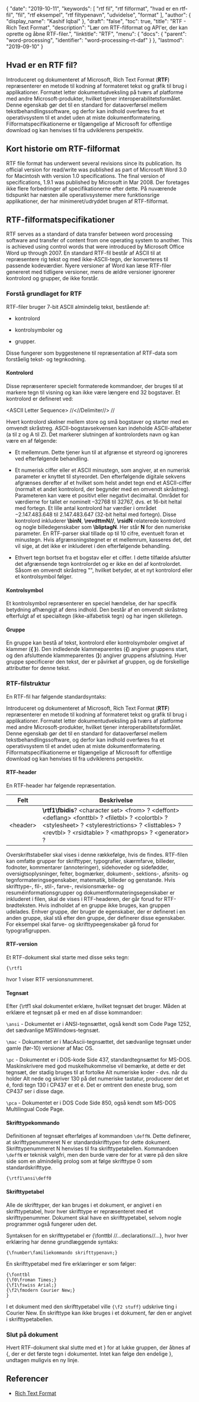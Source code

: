 {
  "date": "2019-10-11",
  "keywords": [
"rtf fil",
"rtf filformat",
"hvad er en rtf-fil",
"fil",
"rtf eksempel",
"rtf filtypenavn",
"udvidelse",
"format"
],
  "author": {
    "display_name": "Kashif Iqbal"
},
  "draft": "false",
  "toc": true,
  "title": "RTF - Rich Text Format",
  "description": "Lær om RTF-filformat og API'er, der kan oprette og åbne RTF-filer.",
  "linktitle": "RTF",
  "menu": {
    "docs": {
      "parent": "word-processing",
      "identifier": "word-processing-rt-daf"
}
},
  "lastmod": "2019-09-10"
}

## Hvad er en RTF fil?

Introduceret og dokumenteret af Microsoft, Rich Text Format (**RTF**) repræsenterer en metode til kodning af formateret tekst og grafik til brug i applikationer. Formatet letter dokumentudveksling på tværs af platforme med andre Microsoft-produkter, hvilket tjener interoperabilitetsformålet. Denne egenskab gør det til en standard for dataoverførsel mellem tekstbehandlingssoftware, og derfor kan indhold overføres fra et operativsystem til et andet uden at miste dokumentformatering. Filformatspecifikationerne er tilgængelige af Microsoft for offentlige download og kan henvises til fra udviklerens perspektiv.

## Kort historie om RTF-filformat ##

RTF file format has underwent several revisions since its publication. Its official version for read/write was published as part of Microsoft Word 3.0 for Macintosh with version 1.0 specifications. The final version of specifications, 1.9.1 was published by Microsoft in Mar 2008. Der foretages ikke flere forbedringer af specifikationerne efter dette. På nuværende tidspunkt har næsten alle operativsystemer mere funktionsrige applikationer, der har minimeret/udryddet brugen af RTF-filformat.

## RTF-filformatspecifikationer ##

RTF serves as a standard of data transfer between word processing software and transfer of content from one operating system to another. This is achieved using control words that were introduced by Microsoft Office Word up through 2007. En standard RTF-fil består af ASCII til at repræsentere rig tekst og med ikke-ASCII-tegn, der konverteres til passende kodeværdier. Nyere versioner af Word kan læse RTF-filer genereret med tidligere versioner, mens de ældre versioner ignorerer kontrolord og grupper, de ikke forstår.

### Forstå grundlaget for RTF ###

RTF-filer bruger 7-bit ASCII almindelig tekst, bestående af:

* kontrolord

* kontrolsymboler og

* grupper.


Disse fungerer som byggestenene til repræsentation af RTF-data som forståelig tekst- og tegnkodning.

#### Kontrolord ####

Disse repræsenterer specielt formaterede kommandoer, der bruges til at markere tegn til visning og kan ikke være længere end 32 bogstaver. Et kontrolord er defineret ved:

\<ASCII Letter Sequence> //<//Delimiter//> //

Hvert kontrolord skelner mellem store og små bogstaver og starter med en omvendt skråstreg. ASCII-bogstavsekvensen kan indeholde ASCII-alfabeter (a til z og A til Z). Det<Delimite> markerer slutningen af kontrolordets navn og kan være en af følgende:

* Et mellemrum. Dette tjener kun til at afgrænse et styreord og ignoreres ved efterfølgende behandling.

* Et numerisk ciffer eller et ASCII minustegn, som angiver, at en numerisk parameter er knyttet til styreordet. Den efterfølgende digitale sekvens afgrænses derefter af et hvilket som helst andet tegn end et ASCII-ciffer (normalt et andet kontrolord, der begynder med en omvendt skråstreg). Parameteren kan være et positivt eller negativt decimaltal. Området for værdierne for tallet er nominelt –32768 til 32767, dvs. et 16-bit heltal med fortegn. Et lille antal kontrolord har værdier i området −2.147.483.648 til 2.147.483.647 (32-bit heltal med fortegn). Disse kontrolord inkluderer **\binN**, **\revdttmN//**, **\rsidN** relaterede kontrolord og nogle billedegenskaber som **\bliptagN**. Her står **N** for den numeriske parameter. En RTF-parser skal tillade op til 10 cifre, eventuelt foran et minustegn. Hvis afgrænsningstegnet er et mellemrum, kasseres det, det vil sige, at det ikke er inkluderet i den efterfølgende behandling.

* Ethvert tegn bortset fra et bogstav eller et ciffer. I dette tilfælde afslutter det afgrænsende tegn kontrolordet og er ikke en del af kontrolordet. Såsom en omvendt skråstreg "\", hvilket betyder, at et nyt kontrolord eller et kontrolsymbol følger.


#### Kontrolsymbol ####

Et kontrolsymbol repræsenterer en speciel hændelse, der har specifik betydning afhængigt af dens indhold. Den består af en omvendt skråstreg efterfulgt af et specialtegn (ikke-alfabetisk tegn) og har ingen skilletegn.

#### Gruppe ####

En gruppe kan bestå af tekst, kontrolord eller kontrolsymboler omgivet af klammer (**{ }**). Den indledende klammeparentes (**{**) angiver gruppens start, og den afsluttende klammeparentes (**}**) angiver gruppens afslutning. Hver gruppe specificerer den tekst, der er påvirket af gruppen, og de forskellige attributter for denne tekst.

### RTF-filstruktur ###

En RTF-fil har følgende standardsyntaks:

Introduceret og dokumenteret af Microsoft, Rich Text Format (**RTF**) repræsenterer en metode til kodning af formateret tekst og grafik til brug i applikationer. Formatet letter dokumentudveksling på tværs af platforme med andre Microsoft-produkter, hvilket tjener interoperabilitetsformålet. Denne egenskab gør det til en standard for dataoverførsel mellem tekstbehandlingssoftware, og derfor kan indhold overføres fra et operativsystem til et andet uden at miste dokumentformatering. Filformatspecifikationerne er tilgængelige af Microsoft for offentlige download og kan henvises til fra udviklerens perspektiv.

#### RTF-header ####

En RTF-header har følgende repræsentation.

|Felt|Beskrivelse
---|---|
|\<header> |**\rtf1\fbidis**? \<character set> \<from> ? \<deffont> \<deflang> \<fonttbl> ? \<filetbl> ? \<colortbl> ? \<stylesheet> ? \<stylerestrictions> ? \<listtables> ? \<revtbl> ? \<rsidtable> ? \<mathprops> ? \<generator> ?

Overskriftstabeller skal vises i denne rækkefølge, hvis de findes. RTF-filen kan omfatte grupper for skrifttyper, typografier, skærmfarve, billeder, fodnoter, kommentarer (annoteringer), sidehoveder og sidefødder, oversigtsoplysninger, felter, bogmærker, dokument-, sektions-, afsnits- og tegnformateringsegenskaber, matematik, billeder og genstande. Hvis skrifttype-, fil-, stil-, farve-, revisionsmærke- og resuméinformationsgrupper og dokumentformateringsegenskaber er inkluderet i filen, skal de vises i RTF-headeren, der går forud for RTF-brødteksten. Hvis indholdet af en gruppe ikke bruges, kan gruppen udelades. Enhver gruppe, der bruger de egenskaber, der er defineret i en anden gruppe, skal stå efter den gruppe, der definerer disse egenskaber. For eksempel skal farve- og skrifttypeegenskaber gå forud for typografigruppen.

#### RTF-version ####

Et RTF-dokument skal starte med disse seks tegn:

```
{\rtf1
```
hvor 1 viser RTF versionsnummeret.

#### Tegnsæt ####

Efter {\rtf1 skal dokumentet erklære, hvilket tegnsæt det bruger. Måden at erklære et tegnsæt på er med en af disse kommandoer:

`\ansi` - Dokumentet er i ANSI-tegnsættet, også kendt som Code Page 1252, det sædvanlige MSWindows-tegnsæt.

`\mac` - Dokumentet er i MacAscii-tegnsættet, det sædvanlige tegnsæt under gamle (før-10) versioner af Mac OS.

`\pc` - Dokumentet er i DOS-kode Side 437, standardtegnsættet for MS-DOS. Maskinskrivere med god muskelhukommelse vil bemærke, at dette er det tegnsæt, der stadig bruges til at fortolke Alt numeriske koder - dvs. når du holder Alt nede og skriver 130 på det numeriske tastatur, producerer det et é, fordi tegn 130 i CP437 er et é. Det er omtrent den eneste brug, som CP437 ser i disse dage.

`\pca` - Dokumentet er i DOS Code Side 850, også kendt som MS-DOS Multilingual Code Page.

#### Skrifttypekommando ####

Definitionen af tegnsæt efterfølges af kommandoen `\deffN`. Dette definerer, at skrifttypenummeret N er standardskrifttypen for dette dokument. Skrifttypenummeret N henvises til fra skrifttypetabellen. Kommandoen `\deffN` er teknisk valgfri, men den burde være der for at være på den sikre side som en almindelig prolog som at følge skrifttype 0 som standardskrifttype.

`{\rtf1\ansi\deff0`

#### Skrifttypetabel ####

Alle de skrifttyper, der kan bruges i et dokument, er angivet i en skrifttypetabel, hvor hver skrifttype er repræsenteret med et skrifttypenummer. Dokument skal have en skrifttypetabel, selvom nogle programmer også fungerer uden det.

Syntaksen for en skrifttypetabel er {\fonttbl //...declarations//...}, hvor hver erklæring har denne grundlæggende syntaks:

`{\fnumber\familiekommando skrifttypenavn;}`

En skrifttypetabel med fire erklæringer er som følger:

```
{\fonttbl
{\f0\froman Times;}
{\f1\fswiss Arial;}
{\f2\fmodern Courier New;}
}
```

I et dokument med den skrifttypetabel ville `{\f2 stuff}` udskrive ting i Courier New. En skrifttype kan ikke bruges i et dokument, før den er angivet i skrifttypetabellen.

### Slut på dokument ###

Hvert RTF-dokument skal slutte med et } for at lukke gruppen, der åbnes af {, der er det første tegn i dokumentet. Intet kan følge den endelige }, undtagen muligvis en ny linje.

## Referencer ##
* [Rich Text Format](https://en.wikipedia.org/wiki/Rich_Text_Format)
